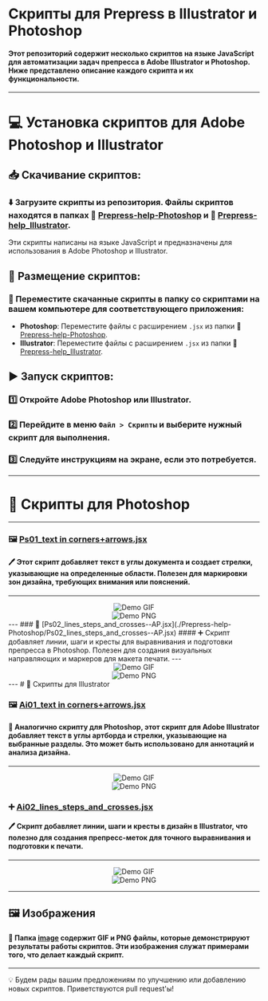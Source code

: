 # Скрипты для Prepress в Illustrator и Photoshop

#### Этот репозиторий содержит несколько скриптов на языке JavaScript для автоматизации задач препресса в Adobe Illustrator и Photoshop. Ниже представлено описание каждого скрипта и их функциональности.

---

# 💻 Установка скриптов для Adobe Photoshop и Illustrator

## 📥 Скачивание скриптов:

### ⬇️ Загрузите скрипты из репозитория. Файлы скриптов находятся в папках 📂 [Prepress-help-Photoshop](./Prepress-help-Photoshop) и 📂 [Prepress-help_Illustrator](./Prepress-help_Illustrator).
Эти скрипты написаны на языке JavaScript и предназначены для использования в Adobe Photoshop и Illustrator.

## 📁 Размещение скриптов:

### 📂 Переместите скачанные скрипты в папку со скриптами на вашем компьютере для соответствующего приложения:
- **Photoshop**: Переместите файлы с расширением `.jsx` из папки 📂 [Prepress-help-Photoshop](./Prepress-help-Photoshop).
- **Illustrator**: Переместите файлы с расширением `.jsx` из папки 📂 [Prepress-help_Illustrator](./Prepress-help_Illustrator).

## ▶️ Запуск скриптов:

### 1️⃣ Откройте **Adobe Photoshop** или **Illustrator**.
### 2️⃣ Перейдите в меню `Файл > Скрипты` и выберите нужный скрипт для выполнения.
### 3️⃣ Следуйте инструкциям на экране, если это потребуется.

---

# 📜 Скрипты для Photoshop
--- 
### 🖼️ [Ps01_text in corners+arrows.jsx](./Prepress-help-Photoshop/Ps01_text%20in%20corners%2Barrows.jsx)
#### 🖊️ Этот скрипт добавляет текст в углы документа и создает стрелки, указывающие на определенные области. Полезен для маркировки зон дизайна, требующих внимания или пояснений.
--- 
<div align="center">
    <img src="https://github.com/cheeseOFcheese/Prepress_Illustrator-and-Photoshop/raw/main/image/1.gif" alt="Demo GIF"/>
</div>
<div align="center">
    <img src="https://github.com/cheeseOFcheese/Prepress_Illustrator-and-Photoshop/raw/main/image/1.png" alt="Demo PNG"/>
</div>
---
### 📏 [Ps02_lines_steps_and_crosses--AP.jsx](./Prepress-help-Photoshop/Ps02_lines_steps_and_crosses--AP.jsx)
#### ➕ Скрипт добавляет линии, шаги и кресты для выравнивания и подготовки препресса в Photoshop. Полезен для создания визуальных направляющих и маркеров для макета печати.
--- 
<div align="center">
    <img src="https://github.com/cheeseOFcheese/Prepress_Illustrator-and-Photoshop/raw/main/image/2.gif" alt="Demo GIF"/>
</div>
<div align="center">
    <img src="https://github.com/cheeseOFcheese/Prepress_Illustrator-and-Photoshop/raw/main/image/2.png" alt="Demo PNG"/>
</div>
---
# 🎨 Скрипты для Illustrator

### 🖼️ [Ai01_text in corners+arrows.jsx](./Prepress-help_Illustrator/Ai01_text%20in%20corners%2Barrows.jsx)
#### 📌 Аналогично скрипту для Photoshop, этот скрипт для Adobe Illustrator добавляет текст в углы артборда и стрелки, указывающие на выбранные разделы. Это может быть использовано для аннотаций и анализа дизайна.
---
<div align="center">
    <img src="https://github.com/cheeseOFcheese/Prepress_Illustrator-and-Photoshop/raw/main/image/3.gif" alt="Demo GIF"/>
</div>
<div align="center">
    <img src="https://github.com/cheeseOFcheese/Prepress_Illustrator-and-Photoshop/raw/main/image/3.png" alt="Demo PNG"/>
</div>

### ➕ [Ai02_lines_steps_and_crosses.jsx](./Prepress-help_Illustrator/Ai02_lines_steps_and_crosses.jsx)
#### 🖊️ Скрипт добавляет линии, шаги и кресты в дизайн в Illustrator, что полезно для создания препресс-меток для точного выравнивания и подготовки к печати.
---
<div align="center">
    <img src="https://github.com/cheeseOFcheese/Prepress_Illustrator-and-Photoshop/raw/main/image/4.gif" alt="Demo GIF"/>
</div>
<div align="center">
    <img src="https://github.com/cheeseOFcheese/Prepress_Illustrator-and-Photoshop/raw/main/image/4.png" alt="Demo PNG"/>
</div>

---

## 🖼️ Изображения
#### 📂 Папка [image](./image) содержит GIF и PNG файлы, которые демонстрируют результаты работы скриптов. Эти изображения служат примерами того, что делает каждый скрипт.

---

💡 Будем рады вашим предложениям по улучшению или добавлению новых скриптов. Приветствуются pull request'ы!
